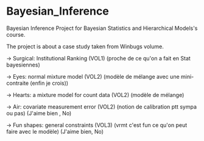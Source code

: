 # Bayesian_Inference

Bayesian Inference Project for Bayesian Statistics and Hierarchical Models's course. 

The project is about a case study taken from Winbugs volume. 

-> Surgical: Institutional Ranking (VOL1) (proche de ce qu'on a fait en Stat bayesiennes)

-> Eyes: normal mixture model (VOL2)  (modèle de mélange avec une mini-contraite (enfin je crois))

-> Hearts: a mixture model for count data (VOL2) (modèle de mélange)

-> Air: covariate measurement error (VOL2) (notion de calibration ptt sympa ou pas) (J'aime bien , No)

-> Fun shapes: general constraints (VOL3) (vrmt c'est fun ce qu'on peut faire avec le modèle) (J'aime bien, No)


